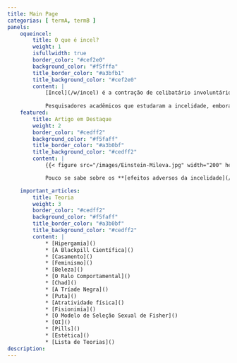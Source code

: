 ```yaml
---
title: Main Page
categorias: [ termA, termB ]
panels: 
    oqueincel:
        title: O que é incel?
        weight: 1
        isfullwidth: true
        border_color: "#cef2e0"
        background_color: "#f5fffa"
        title_border_color: "#a3bfb1"
        title_background_color: "#cef2e0"
        content: |
            [Incel](/w/incel) é a contração de celibatário involuntário ou celibato involuntário (também chamado de incelidade), que é um termo acadêmico e sociológico para uma circunstância de vida [adversa](/w/efeitos-adversos-da-incelidade). Uma analogia interessante é comparar o estado permanente de incelidade com outras circunstâncias adversas, como a de pobreza. A incelidade foi reconhecida na academia como um fenômeno sociológio no importante estudo de [Denise Donelly](), publicado em 2001. Desde então vários estudos peer-reviewed foram escritos considerando a incelidade como um mal sofrido por alguém, e não como uma subcultura da internet.
        
            Pesquisadores acadêmicos que estudaram a incelidade, embora nem todos tenham usado este termo, incluem: [Denise Donelly](), [Elizabeth Burgess](), [Laura Carpenter](), [Theodor F. Cohen]() e [Menelaos Apostolou](). Brian Gilmartin conduziu pesquisas profundas a respeito da [timidez amorosa](), um problema relacionado. O primeiro estudo a explicitamente lidar com o tópico da incelidade, o de Donelly, definiu como incels todos os adultos que passam mais de seis meses sem encontrar uma parceira sexual, embora haja o desejo por uma. Entretanto, dentre [auto-entitulados incels](), há uma discussão acalorada sobre qual é a exata definição de o que é um incel.
    featured:
        title: Artigo em Destaque
        weight: 2
        border_color: "#cedff2"
        background_color: "#f5faff"
        title_border_color: "#a3b0bf"
        title_background_color: "#cedff2"
        content: |
            {{< figure src="/images/Einstein-Mileva.jpg" width="200" height="164" caption="A importância de uma esposa" title="importância de uma esposa" >}}

            Pouco se sabe sobre os **[efeitos adversos da incelidade](/w/efeitos-adversos-da-incelidade)** porque essa é uma área pouco estudada. A maior parte dos resultados demonstram apenas correlações, então não se pode dizer se é a incelidade que causa uma condição adversa ou vice-versa, ou se é algum outro fator que causa ambos. Não existem estudos longitudinais sobre [incels](/w/incel) que [ascenderam]() ou [casaram](). ([Artigo completo...](/w/efeitos-adversos-da-incelidade))

    important_articles:
        title: Teoria
        weight: 3
        border_color: "#cedff2"
        background_color: "#f5faff"
        title_border_color: "#a3b0bf"
        title_background_color: "#cedff2"
        content: |
            * [Hipergamia]() 
            * [A Blackpill Científica]()
            * [Casamento]()
            * [Feminismo]()
            * [Beleza]()
            * [O Ralo Comportamental]()
            * [Chad]()
            * [A Tríade Negra]()
            * [Puta]()
            * [Atratividade física]()
            * [Fisionimia]()
            * [O Modelo de Seleção Sexual de Fisher]()
            * [QI]()
            * [Pills]()
            * [Estética]()
            * [Lista de Teorias]()
description: 
---
```


